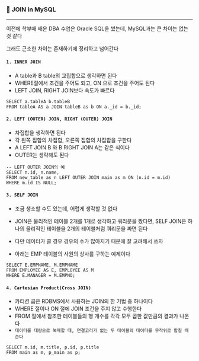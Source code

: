 ### 🤝 JOIN in MySQL

---

이전에 학부때 배운 DBA 수업은 Oracle SQL을 썼는데, MySQL과는 큰 차이는 없는 것 같다

그래도 근소한 차이는 존재하기에 정리하고 넘어간다

#### `1. INNER JOIN`

- A table과 B table의 교집합으로 생각하면 된다
- WHERE절에서 조건을 주어도 되고, ON 으로 조건을 주어도 된다
- LEFT JOIN, RIGHT JOIN보다 속도가 빠르다

```mariadb
SELECT a.tableA b.tableB 
FROM tableA AS a JOIN tableB as b ON a._id = b._id;
```



#### `2. LEFT (OUTER) JOIN, RIGHT (OUTER) JOIN`

- 차집합을 생각하면 된다
- 각 왼쪽 집합의 차집합, 오른쪽 집합의 차집합을 구한다
- A LEFT JOIN B 와 B RIGHT JOIN A는 같은 식이다
- OUTER는 생략해도 된다

``` mariadb
-- LEFT OUTER JOIN의 예
SELECT n.id, n.name, 
FROM new_table as n LEFT OUTER JOIN main as m ON (n.id = m.id) 
WHERE m.id IS NULL;
```



#### `3. SELF JOIN`

- 조금 생소할 수도 있는데, 어렵게 생각할 것 없다
- JOIN은 물리적인 테이블 2개를 1개로 생각하고 쿼리문을 짰다면, SELF JOIN은 하나의 물리적인 테이블을 2개의 테이블처럼 쿼리문을 짜면 된다
- 다만 데이터가 클 경우 경우의 수가 많아지기 때문에 잘 고려해서 쓰자

- 아래는 EMP 테이블의 사원의 상사를 구하는 예제이다

``` mariadb
SELECT E.EMPNAME, M.EMPNAME
FROM EMPLOYEE AS E, EMPLOYEE AS M
WHERE E.MANAGER = M.EMPNO;
```



#### `4. Cartesian Product(Cross JOIN)`

- 카티션 곱은 RDBMS에서 사용하는 JOIN의 한 기법 중 하나이다
- WHERE 절이나 ON 절에 JOIN 조건을 주지 않고 수행한다
- FROM 절에서 참조한 테이블들의 행 개수를 각각 모두 곱한 값만큼의 결과가 나온다
- `데이터를 대량으로 복제할 때, 연결고리가 없는 두 테이블의 데이터를 무작위로 합칠 때 쓴다`

``` mariadb
SELECT m.id, m.title, p.id, p.title
FROM main as m, p_main as p;
```

